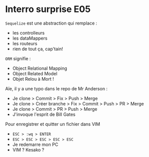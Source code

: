 # Interro surprise E05

`Sequelize` est une abstraction qui remplace :
- les controlleurs
- les dataMappers
- les routeurs
- rien de tout ça, cap'tain!


`ORM` signifie :
- Object Relational Mapping
- Object Related Model
- Objet Relou à Mort !


Aïe, il y a une typo dans le repo de Mr Anderson :
- Je clone > Commit > Fix > Push > Merge
- Je clone > Créer branche > Fix > Commit > Push > PR > Merge
- Je clone > Commit > PR > Push > Merge
- J'invoque l'esprit de Bill Gates


Pour enregistrer et quitter un fichier dans VIM 
- `ESC > :wq > ENTER`
- `ESC > ESC > ESC > ESC > ESC`
- Je redemarre mon PC
- VIM ? Kesako ?
